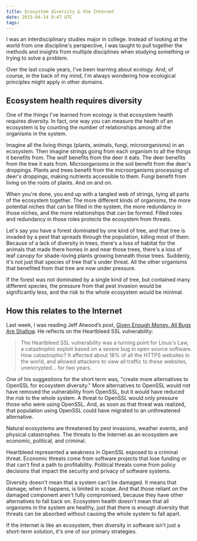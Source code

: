 ```yaml
---
title: Ecosystem diversity & the Internet
date: 2015-04-14 9:47 UTC
tags:
---
```


I was an interdisciplinary studies major in college. Instead of looking at the world from one discipline's perspective, I was taught to pull together the methods and insights from multiple disciplines when studying something or trying to solve a problem.

Over the last couple years, I've been learning about ecology. And, of course, in the back of my mind, I'm always wondering how ecological principles might apply in other domains.

## Ecosystem health requires diversity

One of the things I've learned from ecology is that ecosystem health requires diversity. In fact, one way you can measure the health of an ecosystem is by counting the number of relationships among all the organisms in the system.

Imagine all the living things (plants, animals, fungi, microorganisms) in an ecosystem. Then imagine strings going from each organism to all the things it benefits from. The wolf benefits from the deer it eats. The deer benefits from the tree it eats from. Microorganisms in the soil benefit from the deer's droppings. Plants and trees benefit from the microorganisms processing of deer's droppings, making nutrients accessible to them. Fungi benefit from living on the roots of plants. And on and on.

When you're done, you end up with a tangled web of strings, tying all parts of the ecosystem together. The more different kinds of organisms, the more potential niches that can be filled in the system, the more redundancy in those niches, and the more relationships that can be formed. Filled roles and redundancy in those roles protects the ecosystem from threats.

Let's say you have a forest dominated by one kind of tree, and that tree is invaded by a pest that spreads through the population, killing most of them. Because of a lack of diversity in trees, there's a loss of habitat for the animals that made there homes in and near those trees, there's a loss of leaf canopy for shade-loving plants growing beneath those trees. Suddenly, it's not just that species of tree that's under threat. All the other organisms that benefited from that tree are now under pressure.

If the forest was not dominated by a single kind of tree, but contained many different species, the pressure from that pest invasion would be significantly less, and the risk to the whole ecosystem would be minimal.

## How this relates to the Internet

Last week, I was reading Jeff Atwood’s post, [Given Enough Money, All Bugs Are Shallow](http://blog.codinghorror.com/given-enough-money-all-bugs-are-shallow/). He reflects on the Heartbleed SSL vulnerability:
> The Heartbleed SSL vulnerability was a turning point for Linus's Law, a catastrophic exploit based on a severe bug in open source software. How catastrophic? It affected about 18% of all the HTTPS websites in the world, and allowed attackers to view all traffic to these websites, unencrypted... for two years.

One of his suggestions for the short term was, "create more alternatives to OpenSSL for ecosystem diversity." More alternatives to OpenSSL would not have removed the vulnerability from OpenSSL, but it would have reduced the risk to the whole system. A threat to OpenSSL would only pressure those who were using OpenSSL. And, as soon as that threat was realized, that population using OpenSSL could have migrated to an unthreatened alternative.

Natural ecosystems are threatened by pest invasions, weather events, and physical catastrophes. The threats to the Internet as an ecosystem are economic, political, and criminal.

Heartbleed represented a weakness in OpenSSL exposed to a criminal threat. Economic threats come from software projects that lose funding or that can't find a path to profitability. Political threats come from policy decisions that impact the security and privacy of software systems.

Diversity doesn't mean that a system can't be damaged. It means that damage, when it happens, is limited in scope. And that those reliant on the damaged component aren't fully compromised, because they have other alternatives to fall back on. Ecosystem health doesn't mean that all organisms in the system are healthy, just that there is enough diversity that threats can be absorbed without causing the whole system to fall apart.

If the Internet is like an ecosystem, then diversity in software isn't just a short-term solution, it's one of our primary strategies.
